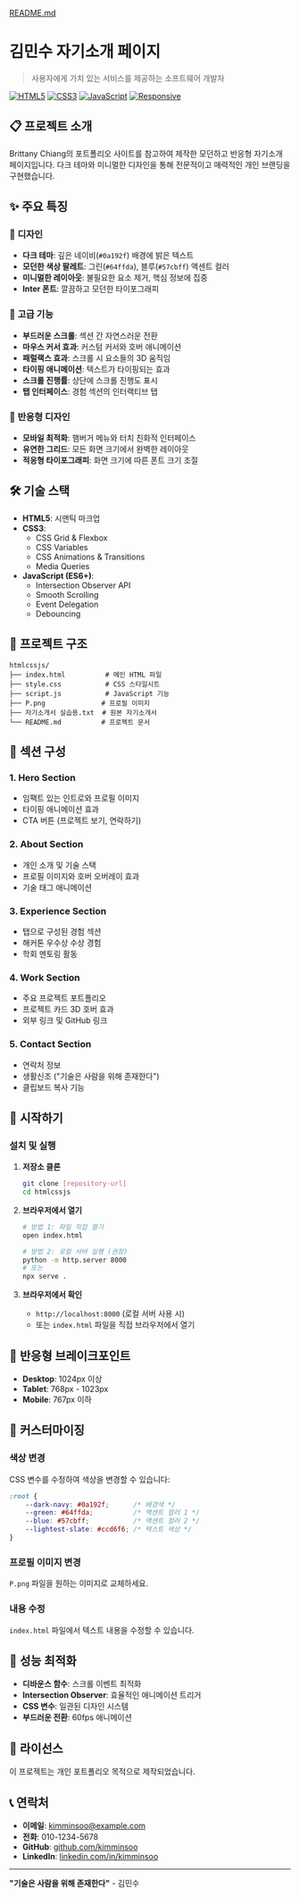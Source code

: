 [README.md](https://github.com/user-attachments/files/22694090/README.md)
# 김민수 자기소개 페이지

> 사용자에게 가치 있는 서비스를 제공하는 소프트웨어 개발자

[![HTML5](https://img.shields.io/badge/HTML5-E34F26?style=flat-square&logo=html5&logoColor=white)](https://developer.mozilla.org/ko/docs/Web/HTML)
[![CSS3](https://img.shields.io/badge/CSS3-1572B6?style=flat-square&logo=css3&logoColor=white)](https://developer.mozilla.org/ko/docs/Web/CSS)
[![JavaScript](https://img.shields.io/badge/JavaScript-F7DF1E?style=flat-square&logo=javascript&logoColor=black)](https://developer.mozilla.org/ko/docs/Web/JavaScript)
[![Responsive](https://img.shields.io/badge/Responsive-Design-00C4CC?style=flat-square)](https://web.dev/responsive-web-design-basics/)

## 📋 프로젝트 소개

Brittany Chiang의 포트폴리오 사이트를 참고하여 제작한 모던하고 반응형 자기소개 페이지입니다. 다크 테마와 미니멀한 디자인을 통해 전문적이고 매력적인 개인 브랜딩을 구현했습니다.

## ✨ 주요 특징

### 🎨 **디자인**
- **다크 테마**: 깊은 네이비(`#0a192f`) 배경에 밝은 텍스트
- **모던한 색상 팔레트**: 그린(`#64ffda`), 블루(`#57cbff`) 액센트 컬러
- **미니멀한 레이아웃**: 불필요한 요소 제거, 핵심 정보에 집중
- **Inter 폰트**: 깔끔하고 모던한 타이포그래피

### 🚀 **고급 기능**
- **부드러운 스크롤**: 섹션 간 자연스러운 전환
- **마우스 커서 효과**: 커스텀 커서와 호버 애니메이션
- **패럴랙스 효과**: 스크롤 시 요소들의 3D 움직임
- **타이핑 애니메이션**: 텍스트가 타이핑되는 효과
- **스크롤 진행률**: 상단에 스크롤 진행도 표시
- **탭 인터페이스**: 경험 섹션의 인터랙티브 탭

### 📱 **반응형 디자인**
- **모바일 최적화**: 햄버거 메뉴와 터치 친화적 인터페이스
- **유연한 그리드**: 모든 화면 크기에서 완벽한 레이아웃
- **적응형 타이포그래피**: 화면 크기에 따른 폰트 크기 조절

## 🛠️ 기술 스택

- **HTML5**: 시맨틱 마크업
- **CSS3**: 
  - CSS Grid & Flexbox
  - CSS Variables
  - CSS Animations & Transitions
  - Media Queries
- **JavaScript (ES6+)**:
  - Intersection Observer API
  - Smooth Scrolling
  - Event Delegation
  - Debouncing

## 📁 프로젝트 구조

```
htmlcssjs/
├── index.html          # 메인 HTML 파일
├── style.css           # CSS 스타일시트
├── script.js           # JavaScript 기능
├── P.png              # 프로필 이미지
├── 자기소개서 실습용.txt  # 원본 자기소개서
└── README.md          # 프로젝트 문서
```

## 🎯 섹션 구성

### 1. **Hero Section**
- 임팩트 있는 인트로와 프로필 이미지
- 타이핑 애니메이션 효과
- CTA 버튼 (프로젝트 보기, 연락하기)

### 2. **About Section**
- 개인 소개 및 기술 스택
- 프로필 이미지와 호버 오버레이 효과
- 기술 태그 애니메이션

### 3. **Experience Section**
- 탭으로 구성된 경험 섹션
- 해커톤 우수상 수상 경험
- 학회 멘토링 활동

### 4. **Work Section**
- 주요 프로젝트 포트폴리오
- 프로젝트 카드 3D 호버 효과
- 외부 링크 및 GitHub 링크

### 5. **Contact Section**
- 연락처 정보
- 생활신조 ("기술은 사람을 위해 존재한다")
- 클립보드 복사 기능

## 🚀 시작하기

### 설치 및 실행

1. **저장소 클론**
   ```bash
   git clone [repository-url]
   cd htmlcssjs
   ```

2. **브라우저에서 열기**
   ```bash
   # 방법 1: 파일 직접 열기
   open index.html
   
   # 방법 2: 로컬 서버 실행 (권장)
   python -m http.server 8000
   # 또는
   npx serve .
   ```

3. **브라우저에서 확인**
   - `http://localhost:8000` (로컬 서버 사용 시)
   - 또는 `index.html` 파일을 직접 브라우저에서 열기

## 📱 반응형 브레이크포인트

- **Desktop**: 1024px 이상
- **Tablet**: 768px - 1023px
- **Mobile**: 767px 이하

## 🎨 커스터마이징

### 색상 변경
CSS 변수를 수정하여 색상을 변경할 수 있습니다:

```css
:root {
    --dark-navy: #0a192f;      /* 배경색 */
    --green: #64ffda;          /* 액센트 컬러 1 */
    --blue: #57cbff;           /* 액센트 컬러 2 */
    --lightest-slate: #ccd6f6; /* 텍스트 색상 */
}
```

### 프로필 이미지 변경
`P.png` 파일을 원하는 이미지로 교체하세요.

### 내용 수정
`index.html` 파일에서 텍스트 내용을 수정할 수 있습니다.

## 🔧 성능 최적화

- **디바운스 함수**: 스크롤 이벤트 최적화
- **Intersection Observer**: 효율적인 애니메이션 트리거
- **CSS 변수**: 일관된 디자인 시스템
- **부드러운 전환**: 60fps 애니메이션

## 📄 라이선스

이 프로젝트는 개인 포트폴리오 목적으로 제작되었습니다.

## 📞 연락처

- **이메일**: kimminsoo@example.com
- **전화**: 010-1234-5678
- **GitHub**: [github.com/kimminsoo](https://github.com/kimminsoo)
- **LinkedIn**: [linkedin.com/in/kimminsoo](https://linkedin.com/in/kimminsoo)

---

**"기술은 사람을 위해 존재한다"** - 김민수
